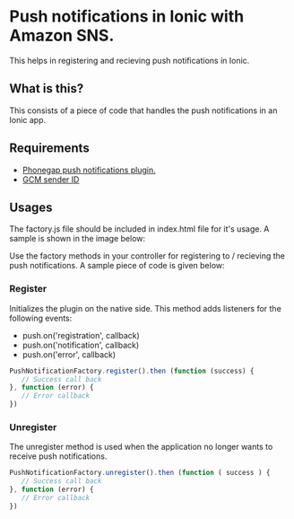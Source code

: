 # Push notifications in Ionic with Amazon SNS.
This helps in registering and recieving push notifications in Ionic.

## What is this?
This consists of a piece of code that handles the push notifications in an Ionic app.

## Requirements
* [Phonegap push notifications plugin.](https://github.com/phonegap/phonegap-plugin-push#phonegap-plugin-push-)
* [GCM sender ID](https://developers.google.com/cloud-messaging/gcm)

## Usages
The factory.js file should be included in index.html file for it's usage. A sample is shown in the image below:

Use the factory methods in your controller for registering to / recieving the push notifications. A sample piece of code is given below:

### Register
Initializes the plugin on the native side. This method adds listeners for the following events:
* push.on('registration', callback)
* push.on('notification', callback)
* push.on('error', callback)
```javascript
PushNotificationFactory.register().then (function (success) {
   // Success call back
}, function (error) {
   // Error callback
})
```

### Unregister
The unregister method is used when the application no longer wants to receive push notifications.
```javascript
PushNotificationFactory.unregister().then (function ( success ) {
   // Success call back
}, function (error) {
   // Error callback
})
```
